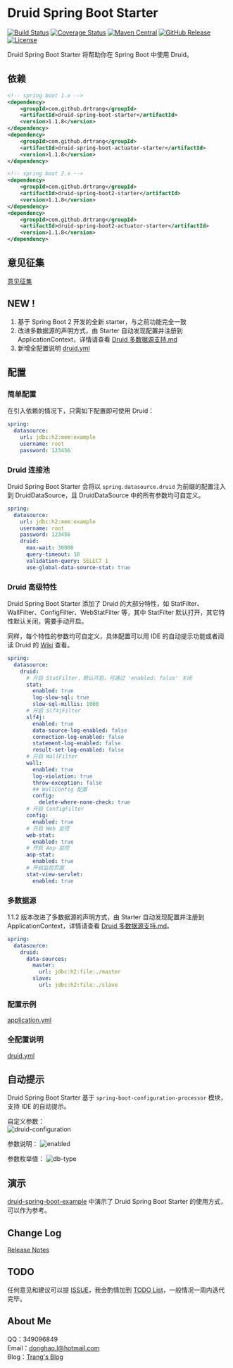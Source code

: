 # Druid Spring Boot Starter

[![Build Status](https://img.shields.io/travis/drtrang/druid-spring-boot/master.svg?style=flat-square)](https://www.travis-ci.org/drtrang/druid-spring-boot)
[![Coverage Status](https://img.shields.io/coveralls/drtrang/druid-spring-boot/master.svg?style=flat-square)](https://coveralls.io/github/drtrang/druid-spring-boot?branch=master)
[![Maven Central](https://img.shields.io/maven-central/v/com.github.drtrang/druid-spring-boot.svg?style=flat-square)](https://maven-badges.herokuapp.com/maven-central/com.github.drtrang/druid-spring-boot)
[![GitHub Release](https://img.shields.io/github/release/drtrang/druid-spring-boot.svg?style=flat-square)](https://github.com/drtrang/druid-spring-boot/releases)
[![License](http://img.shields.io/badge/license-apache%202-blue.svg?style=flat-square)](https://github.com/drtrang/druid-spring-boot/blob/master/LICENSE)

Druid Spring Boot Starter 将帮助你在 Spring Boot 中使用 Druid。


## 依赖
```xml
<!-- spring boot 1.x -->
<dependency>
    <groupId>com.github.drtrang</groupId>
    <artifactId>druid-spring-boot-starter</artifactId>
    <version>1.1.8</version>
</dependency>
<dependency>
    <groupId>com.github.drtrang</groupId>
    <artifactId>druid-spring-boot-actuator-starter</artifactId>
    <version>1.1.8</version>
</dependency>

<!-- spring boot 2.x -->
<dependency>
    <groupId>com.github.drtrang</groupId>
    <artifactId>druid-spring-boot2-starter</artifactId>
    <version>1.1.8</version>
</dependency>
<dependency>
    <groupId>com.github.drtrang</groupId>
    <artifactId>druid-spring-boot2-actuator-starter</artifactId>
    <version>1.1.8</version>
</dependency>
```


## 意见征集
[意见征集](https://github.com/drtrang/druid-spring-boot/issues/10)


## NEW !
1. 基于 Spring Boot 2 开发的全新 starter，与之前功能完全一致
2. 改进多数据源的声明方式，由 Starter 自动发现配置并注册到 ApplicationContext，详情请查看 [Druid 多数据源支持.md](https://github.com/drtrang/druid-spring-boot/tree/master/docs/Druid%20%E5%A4%9A%E6%95%B0%E6%8D%AE%E6%BA%90%E6%94%AF%E6%8C%81.md)
3. 新增全配置说明 [druid.yml](https://github.com/drtrang/druid-spring-boot/blob/master/druid-spring-boot2-example/druid-spring-boot2-mybatis-example/src/main/resources/druid.yml)


## 配置
### 简单配置
在引入依赖的情况下，只需如下配置即可使用 Druid：

```yaml
spring:
  datasource:
    url: jdbc:h2:mem:example
    username: root
    password: 123456
```

### Druid 连接池
Druid Spring Boot Starter 会将以 `spring.datasource.druid` 为前缀的配置注入到 DruidDataSource，且 DruidDataSource 中的所有参数均可自定义。

```yaml
spring:
  datasource:
    url: jdbc:h2:mem:example
    username: root
    password: 123456
    druid:
      max-wait: 30000
      query-timeout: 10
      validation-query: SELECT 1
      use-global-data-source-stat: true
```

### Druid 高级特性
Druid Spring Boot Starter 添加了 Druid 的大部分特性，如 StatFilter、WallFilter、ConfigFilter、WebStatFilter 等，其中 StatFilter 默认打开，其它特性默认关闭，需要手动开启。

同样，每个特性的参数均可自定义，具体配置可以用 IDE 的自动提示功能或者阅读 Druid 的 [Wiki](https://github.com/alibaba/druid/wiki/%E9%A6%96%E9%A1%B5) 查看。

```yaml
spring:
  datasource:
    druid:
      # 开启 StatFilter，默认开启，可通过 'enabled: false' 关闭
      stat:
        enabled: true
        log-slow-sql: true
        slow-sql-millis: 1000
      # 开启 Slf4jFilter
      slf4j:
        enabled: true
        data-source-log-enabled: false
        connection-log-enabled: false
        statement-log-enabled: false
        result-set-log-enabled: false
      # 开启 WallFilter
      wall:
        enabled: true
        log-violation: true
        throw-exception: false
        ## WallConfig 配置
        config:
          delete-where-none-check: true
      # 开启 ConfigFilter
      config:
        enabled: true
      # 开启 Web 监控
      web-stat:
        enabled: true
      # 开启 Aop 监控
      aop-stat:
        enabled: true
      # 开启监控页面
      stat-view-servlet:
        enabled: true
```

### 多数据源
1.1.2 版本改进了多数据源的声明方式，由 Starter 自动发现配置并注册到 ApplicationContext，详情请查看 [Druid 多数据源支持.md](https://github.com/drtrang/druid-spring-boot/tree/master/docs/Druid%20%E5%A4%9A%E6%95%B0%E6%8D%AE%E6%BA%90%E6%94%AF%E6%8C%81.md)。

```yaml
spring:
  datasource:
    druid:
      data-sources:
        master:
          url: jdbc:h2:file:./master
        slave:
          url: jdbc:h2:file:./slave
```

### 配置示例
[application.yml](https://github.com/drtrang/druid-spring-boot/blob/master/druid-spring-boot-example/druid-spring-boot-mybatis-example/src/main/resources/application.yml)

### 全配置说明
[druid.yml](https://github.com/drtrang/druid-spring-boot/blob/master/druid-spring-boot-example/druid-spring-boot-mybatis-example/src/main/resources/druid.yml)


## 自动提示
Druid Spring Boot Starter 基于 `spring-boot-configuration-processor` 模块，支持 IDE 的自动提示。

自定义参数：<br>
![druid-configuration](https://user-images.githubusercontent.com/13851701/28149522-c1a3fc96-67c0-11e7-8ea7-630a8b3e5bfb.png)

参数说明：
![enabled](https://user-images.githubusercontent.com/13851701/28149525-d08955bc-67c0-11e7-916c-c8c5acd30b4a.png)

参数枚举值：
![db-type](https://user-images.githubusercontent.com/13851701/28148904-3bb9b07a-67bc-11e7-9912-c7043c2d7de7.png)


## 演示
[druid-spring-boot-example](https://github.com/drtrang/druid-spring-boot/tree/master/druid-spring-boot-example) 中演示了 Druid Spring Boot Starter 的使用方式，可以作为参考。 


## Change Log
[Release Notes](https://github.com/drtrang/druid-spring-boot/releases)


## TODO
任何意见和建议可以提 [ISSUE](https://github.com/drtrang/druid-spring-boot/issues)，我会酌情加到 [TODO List](https://github.com/drtrang/druid-spring-boot/blob/master/TODO.md)，一般情况一周内迭代完毕。


## About Me
QQ：349096849<br>
Email：donghao.l@hotmail.com<br>
Blog：[Trang's Blog](http://blog.trang.space)